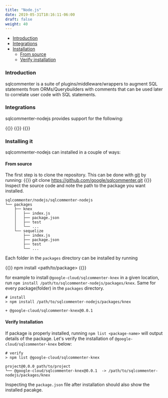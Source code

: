 ```yaml
---
title: "Node.js"
date: 2019-05-31T18:16:11-06:00
draft: false
weight: 40
---
```


- [Introduction](#introduction)
- [Integrations](#integrations)
- [Installation](#install)
    - [From source](#install-from-source)
    - [Verify installation](#verify-installation)

### Introduction

sqlcommenter is a suite of plugins/middleware/wrappers to augment SQL statements from ORMs/Querybuilders with comments that can be used later to correlate user code with SQL statements.

### Integrations

sqlcommenter-nodejs provides support for the following:

{{<card-vendor href="/node/knex" src="/images/knex-logo.png">}}
{{<card-vendor href="/node/sequelize" src="/images/sequelize-logo.png">}}
{{<card-vendor href="/node/express" src="/images/express_js-logo.png">}}

### <a name="install"></a> Installing it
sqlcommenter-nodejs can installed in a couple of ways:

#### <a name="install-from-source"></a> From source

The first step is to clone the repository. This can be done with [git](https://git-scm.com/book/en/v2/Getting-Started-Installing-Git) by running:
{{<highlight shell>}}
git clone https://github.com/google/sqlcommenter.git
{{</highlight>}}
Inspect the source code and note the path to the package you want installed.

```shell 
sqlcommenter/nodejs/sqlcommenter-nodejs
└── packages
    ├── knex
    │   ├── index.js
    │   ├── package.json
    │   ├── test
    │   └── ...
    └── sequelize
        ├── index.js
        ├── package.json
        ├── test
        └── ...
```
Each folder in the `packages` directory can be installed by running 

{{<highlight shell>}}
npm install <path/to/package>
{{</highlight>}}

for example to install `@google-cloud/sqlcommenter-knex` in a given location, run `npm install /path/to/sqlcommenter-nodejs/packages/knex`. Same for every package(folder) in the `packages` directory.
```shell
# install 
> npm install /path/to/sqlcommenter-nodejs/packages/knex

+ @google-cloud/sqlcommenter-knex@0.0.1
```

#### <a name="verify-installation"></a> Verify Installation
If package is properly installed, running `npm list <package-name>` will output details of the package. Let's verify the installation of `@google-cloud/sqlcommenter-knex` below:
```shell
# verify
> npm list @google-cloud/sqlcommenter-knex

project@0.0.0 path/to/project
└── @google-cloud/sqlcommenter-knex@0.0.1  -> /path/to/sqlcommenter-nodejs/packages/knex
```
Inspecting the `package.json` file after installation should also show the installed pacakge.
